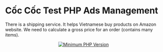 # Cốc Cốc Test PHP Ads Management

There is a shipping service. It helps Vietnamese buy products on Amazon website. We need to calculate a gross price for an order (contains many items).

<p align="center">
<a href="https://php.net/" rel="nofollow"><img src="https://camo.githubusercontent.com/c34ea040b7fc6a695365456cedaca2ce45d0e084/68747470733a2f2f696d672e736869656c64732e696f2f62616467652f7068702d253345253344253230372e322d3838393242462e7376673f7374796c653d666c61742d737175617265" alt="Minimum PHP Version" data-canonical-src="https://img.shields.io/badge/php-%3E%3D%207.2-8892BF.svg?style=flat-square" style="max-width:100%;"></a>
</p>
